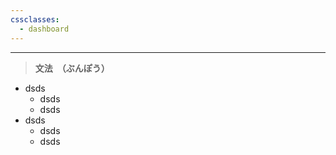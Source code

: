 ```yaml
---
cssclasses:
  - dashboard
---
```


---

> **文法　（ぶんぽう）**

- dsds
	- dsds
	- dsds
- dsds
	- dsds
	- dsds

